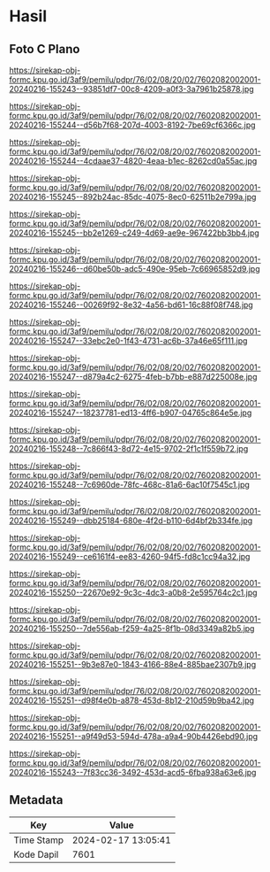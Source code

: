 # Hasil

## Foto C Plano

https://sirekap-obj-formc.kpu.go.id/3af9/pemilu/pdpr/76/02/08/20/02/7602082002001-20240216-155243--93851df7-00c8-4209-a0f3-3a7961b25878.jpg

https://sirekap-obj-formc.kpu.go.id/3af9/pemilu/pdpr/76/02/08/20/02/7602082002001-20240216-155244--d56b7f68-207d-4003-8192-7be69cf6366c.jpg

https://sirekap-obj-formc.kpu.go.id/3af9/pemilu/pdpr/76/02/08/20/02/7602082002001-20240216-155244--4cdaae37-4820-4eaa-b1ec-8262cd0a55ac.jpg

https://sirekap-obj-formc.kpu.go.id/3af9/pemilu/pdpr/76/02/08/20/02/7602082002001-20240216-155245--892b24ac-85dc-4075-8ec0-62511b2e799a.jpg

https://sirekap-obj-formc.kpu.go.id/3af9/pemilu/pdpr/76/02/08/20/02/7602082002001-20240216-155245--bb2e1269-c249-4d69-ae9e-967422bb3bb4.jpg

https://sirekap-obj-formc.kpu.go.id/3af9/pemilu/pdpr/76/02/08/20/02/7602082002001-20240216-155246--d60be50b-adc5-490e-95eb-7c66965852d9.jpg

https://sirekap-obj-formc.kpu.go.id/3af9/pemilu/pdpr/76/02/08/20/02/7602082002001-20240216-155246--00269f92-8e32-4a56-bd61-16c88f08f748.jpg

https://sirekap-obj-formc.kpu.go.id/3af9/pemilu/pdpr/76/02/08/20/02/7602082002001-20240216-155247--33ebc2e0-1f43-4731-ac6b-37a46e65f111.jpg

https://sirekap-obj-formc.kpu.go.id/3af9/pemilu/pdpr/76/02/08/20/02/7602082002001-20240216-155247--d879a4c2-6275-4feb-b7bb-e887d225008e.jpg

https://sirekap-obj-formc.kpu.go.id/3af9/pemilu/pdpr/76/02/08/20/02/7602082002001-20240216-155247--18237781-ed13-4ff6-b907-04765c864e5e.jpg

https://sirekap-obj-formc.kpu.go.id/3af9/pemilu/pdpr/76/02/08/20/02/7602082002001-20240216-155248--7c866f43-8d72-4e15-9702-2f1c1f559b72.jpg

https://sirekap-obj-formc.kpu.go.id/3af9/pemilu/pdpr/76/02/08/20/02/7602082002001-20240216-155248--7c6960de-78fc-468c-81a6-6ac10f7545c1.jpg

https://sirekap-obj-formc.kpu.go.id/3af9/pemilu/pdpr/76/02/08/20/02/7602082002001-20240216-155249--dbb25184-680e-4f2d-b110-6d4bf2b334fe.jpg

https://sirekap-obj-formc.kpu.go.id/3af9/pemilu/pdpr/76/02/08/20/02/7602082002001-20240216-155249--ce6161f4-ee83-4260-94f5-fd8c1cc94a32.jpg

https://sirekap-obj-formc.kpu.go.id/3af9/pemilu/pdpr/76/02/08/20/02/7602082002001-20240216-155250--22670e92-9c3c-4dc3-a0b8-2e595764c2c1.jpg

https://sirekap-obj-formc.kpu.go.id/3af9/pemilu/pdpr/76/02/08/20/02/7602082002001-20240216-155250--7de556ab-f259-4a25-8f1b-08d3349a82b5.jpg

https://sirekap-obj-formc.kpu.go.id/3af9/pemilu/pdpr/76/02/08/20/02/7602082002001-20240216-155251--9b3e87e0-1843-4166-88e4-885bae2307b9.jpg

https://sirekap-obj-formc.kpu.go.id/3af9/pemilu/pdpr/76/02/08/20/02/7602082002001-20240216-155251--d98f4e0b-a878-453d-8b12-210d59b9ba42.jpg

https://sirekap-obj-formc.kpu.go.id/3af9/pemilu/pdpr/76/02/08/20/02/7602082002001-20240216-155251--a9f49d53-594d-478a-a9a4-90b4426ebd90.jpg

https://sirekap-obj-formc.kpu.go.id/3af9/pemilu/pdpr/76/02/08/20/02/7602082002001-20240216-155243--7f83cc36-3492-453d-acd5-6fba938a63e6.jpg


## Metadata

| Key        | Value               |
| ---------- | ------------------- |
| Time Stamp | 2024-02-17 13:05:41 |
| Kode Dapil | 7601                |



